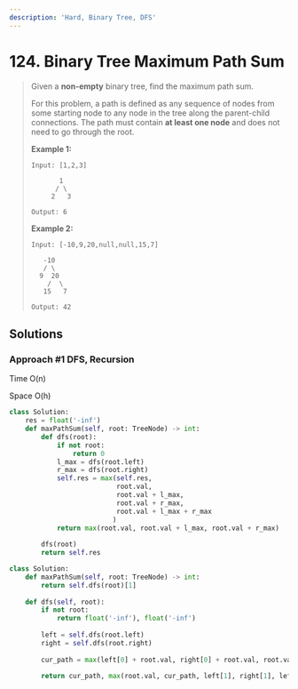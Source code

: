 ```yaml
---
description: 'Hard, Binary Tree, DFS'
---
```


# 124. Binary Tree Maximum Path Sum

> Given a **non-empty** binary tree, find the maximum path sum.
>
> For this problem, a path is defined as any sequence of nodes from some starting node to any node in the tree along the parent-child connections. The path must contain **at least one node** and does not need to go through the root.
>
> **Example 1:**
>
> ```text
> Input: [1,2,3]
>
>        1
>       / \
>      2   3
>
> Output: 6
> ```
>
> **Example 2:**
>
> ```text
> Input: [-10,9,20,null,null,15,7]
>
>    -10
>    / \
>   9  20
>     /  \
>    15   7
>
> Output: 42
> ```

## Solutions

### Approach \#1 DFS, Recursion

Time O\(n\)

Space O\(h\)

```python
class Solution:
    res = float('-inf')
    def maxPathSum(self, root: TreeNode) -> int:
        def dfs(root):
            if not root:
                return 0
            l_max = dfs(root.left)
            r_max = dfs(root.right)
            self.res = max(self.res, 
                           root.val, 
                           root.val + l_max,
                           root.val + r_max,
                           root.val + l_max + r_max
                          )
            return max(root.val, root.val + l_max, root.val + r_max)
                
        dfs(root)
        return self.res
```

```python
class Solution:
    def maxPathSum(self, root: TreeNode) -> int:
        return self.dfs(root)[1]
        
    def dfs(self, root):
        if not root:
            return float('-inf'), float('-inf')
        
        left = self.dfs(root.left)
        right = self.dfs(root.right)
        
        cur_path = max(left[0] + root.val, right[0] + root.val, root.val)
        
        return cur_path, max(root.val, cur_path, left[1], right[1], left[0] + right[0] + root.val)
```

